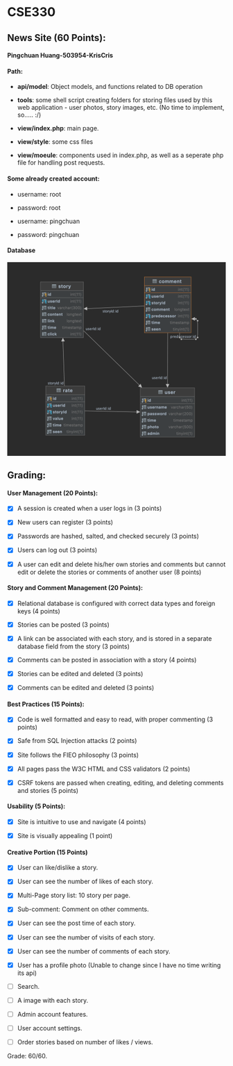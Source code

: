 # CSE330

## News Site (60 Points):

#### Pingchuan Huang-503954-KrisCris


#### Path:

- **api/model**: Object models, and functions related to DB operation

- **tools**: some shell script creating folders for storing files used by this web application - user photos, story images, etc. (No time to implement, so..... :/)
- **view/index.php**: main page.
- **view/style**: some css files
- **view/moeule**: components used in index.php, as well as a seperate php file for handling post requests.


#### Some already created account:
- username: root 
- password: root

- username: pingchuan
- password: pingchuan

#### Database
![DB](db.png)

## Grading:

#### User Management (20 Points):

- [x] A session is created when a user logs in (3 points)
- [x] New users can register (3 points)
- [x] Passwords are hashed, salted, and checked securely (3 points)
- [x] Users can log out (3 points)
- [x] A user can edit and delete his/her own stories and comments but cannot edit or delete the stories or comments of another user (8 points)



#### Story and Comment Management (20 Points):

- [x] Relational database is configured with correct data types and foreign keys (4 points)
- [x] Stories can be posted (3 points)
- [x] A link can be associated with each story, and is stored in a separate database field from the story (3 points)
- [x] Comments can be posted in association with a story (4 points)
- [x] Stories can be edited and deleted (3 points)
- [x] Comments can be edited and deleted (3 points)



#### Best Practices (15 Points):

- [x] Code is well formatted and easy to read, with proper commenting (3 points)
- [x] Safe from SQL Injection attacks (2 points)
- [x] Site follows the FIEO philosophy (3 points)
- [x] All pages pass the W3C HTML and CSS validators (2 points)
- [x] CSRF tokens are passed when creating, editing, and deleting comments and stories (5 points)



#### Usability (5 Points):

- [x] Site is intuitive to use and navigate (4 points)
- [x] Site is visually appealing (1 point)


#### Creative Portion (15 Points)

- [x] User can like/dislike a story.
- [x] User can see the number of likes of each story.
- [x] Multi-Page story list: 10 story per page.
- [x] Sub-comment: Comment on other comments.
- [x] User can see the post time of each story.
- [x] User can see the number of visits of each story.
- [x] User can see the number of comments of each story.
- [x] User has a profile photo (Unable to change since I have no time writing its api) 
- [ ] Search.
- [ ] A image with each story.
- [ ] Admin account features.
- [ ] User account settings.
- [ ] Order stories based on number of likes / views.


 Grade: 60/60. 
